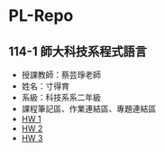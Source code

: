 # PL-Repo
## 114-1 師大科技系程式語言
- 授課教師：蔡芸琤老師
- 姓名：寸得育
- 系級：科技系系二年級
- 課程筆記區、作業連結區、專題連結區
- [ HW 1](https://github.com/cundeyu154/PL-Repo/blob/main/HW1%E6%97%A5%E5%B8%B8%E6%94%AF%E5%87%BA%E6%95%B8%E7%AE%97%E8%88%87%E5%88%86%E6%94%A4.ipynb)
- [HW 2](https://github.com/cundeyu154/PL-Repo/blob/main/%E4%BD%9C%E6%A5%AD%E4%BA%8C.ipynb)
- [HW 3](https://colab.research.google.com/drive/1bB7weWiu9gRsK_s69Ukkx3UjAD__USIG#scrollTo=E7B0shoUU5GF)
